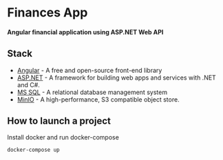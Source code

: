 # Finances App

#### Angular financial application using ASP.NET Web API

## Stack
- [Angular](https://angular.io/Angular/) - A free and open-source front-end library
- [ASP.NET](https://learn.microsoft.com/en-us/aspnet/core) - A framework for building web apps and services with .NET and C#.
- [MS SQL](https://www.microsoft.com/en-US/sql-server/sql-server-downloads) - A relational database management system
- [MinIO](https://min.io) - A high-performance, S3 compatible object store.

## How to launch a project


Install docker and run docker-compose


```
docker-compose up
```
